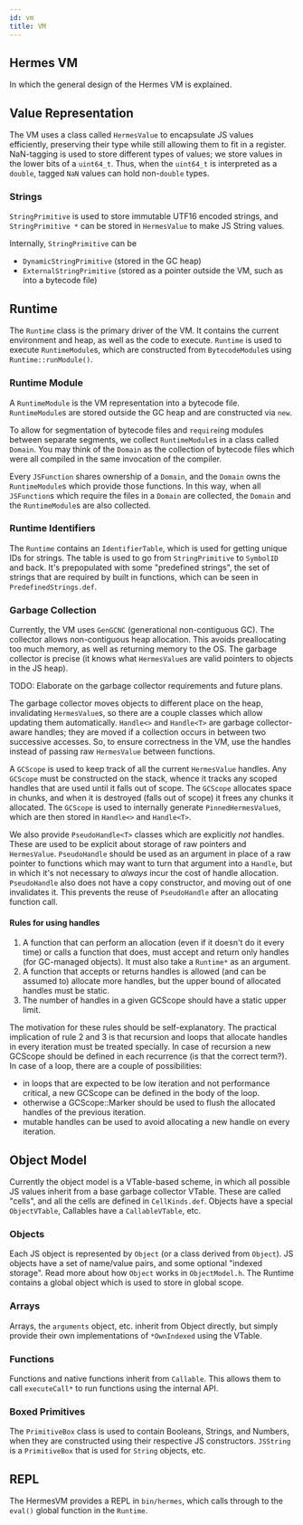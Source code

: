 ```yaml
---
id: vm
title: VM
---
```



## Hermes VM

In which the general design of the Hermes VM is explained.

## Value Representation

The VM uses a class called `HermesValue` to encapsulate JS values efficiently,
preserving their type while still allowing them to fit in a register.
NaN-tagging is used to store different types of values;
we store values in the lower bits of a `uint64_t`.
Thus, when the `uint64_t` is interpreted as a `double`,
tagged `NaN` values can hold non-`double` types.

### Strings

`StringPrimitive` is used to store immutable UTF16 encoded strings,
and `StringPrimitive *` can be stored in `HermesValue` to make JS String values.

Internally, `StringPrimitive` can be
- `DynamicStringPrimitive` (stored in the GC heap)
- `ExternalStringPrimitive` (stored as a pointer outside the VM, such as into a bytecode file)

## Runtime

The `Runtime` class is the primary driver of the VM.
It contains the current environment and heap, as well as the code to execute.
`Runtime` is used to execute `RuntimeModule`s,
which are constructed from `BytecodeModule`s using `Runtime::runModule()`.

### Runtime Module

A `RuntimeModule` is the VM representation into a bytecode file.
`RuntimeModule`s are stored outside the GC heap and are constructed via `new`.

To allow for segmentation of bytecode files and `require`ing modules between
separate segments, we collect `RuntimeModule`s in a class called `Domain`.
You may think of the `Domain` as the collection of bytecode files which were
all compiled in the same invocation of the compiler.

Every `JSFunction` shares ownership of a `Domain`, and the `Domain` owns
the `RuntimeModule`s which provide those functions. In this way, when all
`JSFunction`s which require the files in a `Domain` are collected,
the `Domain` and the `RuntimeModule`s are also collected.

### Runtime Identifiers

The `Runtime` contains an `IdentifierTable`,
which is used for getting unique IDs for strings.
The table is used to go from `StringPrimitive` to `SymbolID` and back.
It's prepopulated with some "predefined strings",
the set of strings that are required by built in functions,
which can be seen in `PredefinedStrings.def`.

### Garbage Collection

Currently, the VM uses `GenGCNC` (generational non-contiguous GC).
The collector allows non-contiguous heap allocation.
This avoids preallocating too much memory, as well as returning memory to the OS.
The garbage collector is precise
(it knows what `HermesValue`s are valid pointers to objects in the JS heap).

TODO: Elaborate on the garbage collector requirements and future plans.

The garbage collector moves objects to different place on the heap,
invalidating `HermesValue`s,
so there are a couple classes which allow updating them automatically.
`Handle<>` and `Handle<T>` are garbage collector-aware handles;
they are moved if a collection occurs in between two successive accesses.
So, to ensure correctness in the VM,
use the handles instead of passing raw `HermesValue` between functions.

A `GCScope` is used to keep track of all the current `HermesValue` handles.
Any `GCScope` must be constructed on the stack,
whence it tracks any scoped handles that are used until it falls out of scope.
The `GCScope` allocates space in chunks,
and when it is destroyed (falls out of scope) it frees any chunks it allocated.
The `GCScope` is used to internally generate `PinnedHermesValue`s,
which are then stored in `Handle<>` and `Handle<T>`.

We also provide `PseudoHandle<T>` classes which are explicitly *not* handles.
These are used to be explicit about storage of raw pointers and `HermesValue`.
`PseudoHandle` should be used as an argument in place of a raw pointer to
functions which may want to turn that argument into a `Handle`,
but in which it's not necessary to *always* incur the cost of handle allocation.
`PseudoHandle` also does not have a copy constructor,
and moving out of one invalidates it.
This prevents the reuse of `PseudoHandle` after an allocating function call.

#### Rules for using handles

1. A function that can perform an allocation (even if it doesn't do it every
   time) or calls a function that does, must accept and return only handles
   (for GC-managed objects). It must also take a `Runtime*` as an argument.
2. A function that accepts or returns handles is allowed (and can be assumed
   to) allocate more handles, but the upper bound of allocated handles must be
   static.
3. The number of handles in a given GCScope should have a static upper limit.

The motivation for these rules should be self-explanatory.  The practical
implication of rule 2 and 3 is that recursion and loops that allocate handles
in every iteration must be treated specially.  In case of recursion a new
GCScope should be defined in each recurrence (is that the correct term?).  In
case of a loop, there are a couple of possibilities:

- in loops that are expected to be low iteration and not performance critical,
  a new GCScope can be defined in the body of the loop.
- otherwise a GCScope::Marker should be used to flush the allocated handles of
  the previous iteration.
- mutable handles can be used to avoid allocating a new handle on every
  iteration.

## Object Model

Currently the object model is a VTable-based scheme,
in which all possible JS values inherit from a base garbage collector VTable.
These are called "cells", and all the cells are defined in `CellKinds.def`.
Objects have a special `ObjectVTable`, Callables have a `CallableVTable`, etc.

### Objects

Each JS object is represented by `Object` (or a class derived from `Object`).
JS objects have a set of name/value pairs, and some optional "indexed storage".
Read more about how `Object` works in `ObjectModel.h`.
The Runtime contains a global object which is used to store in global scope.

### Arrays

Arrays, the `arguments` object, etc. inherit from Object directly,
but simply provide their own implementations of `*OwnIndexed` using the VTable.

### Functions

Functions and native functions inherit from `Callable`.
This allows them to call `executeCall*` to run functions using the internal API.

### Boxed Primitives

The `PrimitiveBox` class is used to contain Booleans, Strings, and Numbers,
when they are constructed using their respective JS constructors.
`JSString` is a `PrimitiveBox` that is used for `String` objects, etc.

## REPL

The HermesVM provides a REPL in `bin/hermes`,
which calls through to the `eval()` global function in the `Runtime`.
